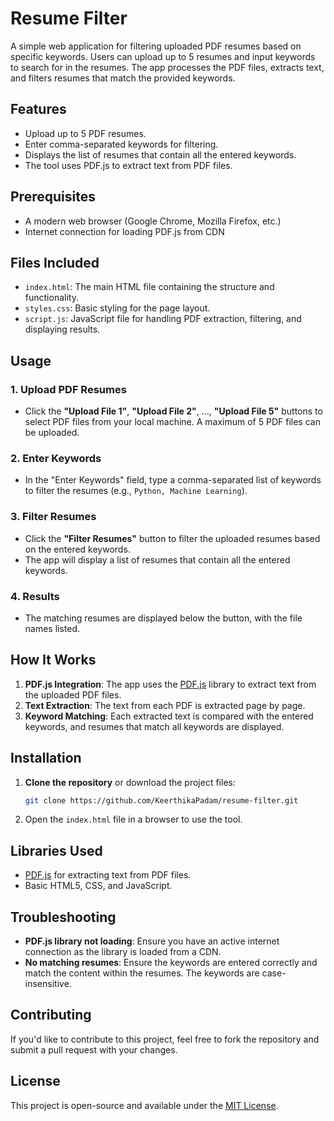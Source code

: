 
# Resume Filter

A simple web application for filtering uploaded PDF resumes based on specific keywords. Users can upload up to 5 resumes and input keywords to search for in the resumes. The app processes the PDF files, extracts text, and filters resumes that match the provided keywords.

## Features
- Upload up to 5 PDF resumes.
- Enter comma-separated keywords for filtering.
- Displays the list of resumes that contain all the entered keywords.
- The tool uses PDF.js to extract text from PDF files.

## Prerequisites

- A modern web browser (Google Chrome, Mozilla Firefox, etc.)
- Internet connection for loading PDF.js from CDN

## Files Included
- `index.html`: The main HTML file containing the structure and functionality.
- `styles.css`: Basic styling for the page layout.
- `script.js`: JavaScript file for handling PDF extraction, filtering, and displaying results.

## Usage

### 1. Upload PDF Resumes
- Click the **"Upload File 1"**, **"Upload File 2"**, ..., **"Upload File 5"** buttons to select PDF files from your local machine. A maximum of 5 PDF files can be uploaded.

### 2. Enter Keywords
- In the "Enter Keywords" field, type a comma-separated list of keywords to filter the resumes (e.g., `Python, Machine Learning`).

### 3. Filter Resumes
- Click the **"Filter Resumes"** button to filter the uploaded resumes based on the entered keywords.
- The app will display a list of resumes that contain all the entered keywords.

### 4. Results
- The matching resumes are displayed below the button, with the file names listed.

## How It Works

1. **PDF.js Integration**: The app uses the [PDF.js](https://mozilla.github.io/pdf.js/) library to extract text from the uploaded PDF files.
2. **Text Extraction**: The text from each PDF is extracted page by page.
3. **Keyword Matching**: Each extracted text is compared with the entered keywords, and resumes that match all keywords are displayed.
   
## Installation

1. **Clone the repository** or download the project files:
   ```bash
   git clone https://github.com/KeerthikaPadam/resume-filter.git
   ```

2. Open the `index.html` file in a browser to use the tool.

## Libraries Used

- [PDF.js](https://mozilla.github.io/pdf.js/) for extracting text from PDF files.
- Basic HTML5, CSS, and JavaScript.

## Troubleshooting

- **PDF.js library not loading**: Ensure you have an active internet connection as the library is loaded from a CDN.
- **No matching resumes**: Ensure the keywords are entered correctly and match the content within the resumes. The keywords are case-insensitive.
  
## Contributing

If you'd like to contribute to this project, feel free to fork the repository and submit a pull request with your changes.

## License

This project is open-source and available under the [MIT License](LICENSE).

